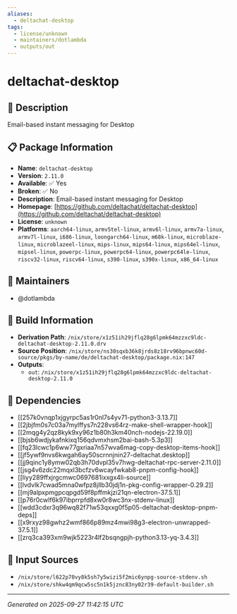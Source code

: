 ```yaml
---
aliases:
  - deltachat-desktop
tags:
  - license/unknown
  - maintainers/dotlambda
  - outputs/out
---
```


# deltachat-desktop

## 📝 Description

Email-based instant messaging for Desktop

## 📋 Package Information

- **Name**: `deltachat-desktop`
- **Version**: `2.11.0`
- **Available**: ✅ Yes
- **Broken**: ✅ No
- **Description**: Email-based instant messaging for Desktop
- **Homepage**: [https://github.com/deltachat/deltachat-desktop](https://github.com/deltachat/deltachat-desktop)
- **License**: `unknown`
- **Platforms**: `aarch64-linux`, `armv5tel-linux`, `armv6l-linux`, `armv7a-linux`, `armv7l-linux`, `i686-linux`, `loongarch64-linux`, `m68k-linux`, `microblaze-linux`, `microblazeel-linux`, `mips-linux`, `mips64-linux`, `mips64el-linux`, `mipsel-linux`, `powerpc-linux`, `powerpc64-linux`, `powerpc64le-linux`, `riscv32-linux`, `riscv64-linux`, `s390-linux`, `s390x-linux`, `x86_64-linux`
## 👥 Maintainers

- @dotlambda


## 🔧 Build Information

- **Derivation Path**: `/nix/store/x1z51ih29jflq28g6lpmk64mzzxc9ldc-deltachat-desktop-2.11.0.drv`
- **Source Position**: `/nix/store/ns30sqxb36k8jrds8z18rv96bpnwc60d-source/pkgs/by-name/de/deltachat-desktop/package.nix:147`
- **Outputs**:
  - `out`:  `/nix/store/x1z51ih29jflq28g6lpmk64mzzxc9ldc-deltachat-desktop-2.11.0`

## 🔗 Dependencies

- [[257k0vnqp1xjgyrpc5as1r0nl7s4yv71-python3-3.13.7]]
- [[2jbjfm0s7c03a7mylffys7n228vs64rz-make-shell-wrapper-hook]]
- [[2mqg4y2qz8kyk9xy96z1b80h3km40nch-nodejs-22.19.0]]
- [[bjsb6wdjykafnkixq156qdvmxhsm2bai-bash-5.3p3]]
- [[fq23lcwc1p6ww77gxriaa7n57wva6mag-copy-desktop-items-hook]]
- [[jf5ywf9nvs6kwgah6ay50scrnnjnin27-deltachat.desktop]]
- [[jj9qinc1y8ymw02qb3h70dvpl35v7hwg-deltachat-rpc-server-2.11.0]]
- [[jsg4v6zdc22mqxl3bcfzv6wcayfwkab8-pnpm-config-hook]]
- [[liyy289ffxjrgcmwc0697681ixxgx4li-source]]
- [[lvdvlk7cwad5mna0wfpz8jllb30jdj1n-pkg-config-wrapper-0.29.2]]
- [[mj9alpxpmgpcqpgd59f8pffmkjzi21qn-electron-37.5.1]]
- [[p76r0cwlf6k97ibprrpfd8xw0r8wc3nx-stdenv-linux]]
- [[wdd3cdxr3q96wq82f71w53qxxg0f5p05-deltachat-desktop-pnpm-deps]]
- [[x9rxyz98gwhz2wmf866p89mz4mwi98g3-electron-unwrapped-37.5.1]]
- [[zrq3ca393xm9wjk5223r4lf2bsqngpjh-python3.13-yq-3.4.3]]

## 📁 Input Sources

- `/nix/store/l622p70vy8k5sh7y5wizi5f2mic6ynpg-source-stdenv.sh`
- `/nix/store/shkw4qm9qcw5sc5n1k5jznc83ny02r39-default-builder.sh`

---
*Generated on 2025-09-27 11:42:15 UTC*
